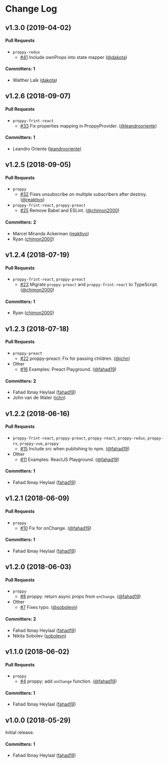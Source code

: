 # Change Log

## v1.3.0 (2019-04-02)

#### Pull Requests
* `proppy-redux`
  * [#41](https://github.com/fahad19/proppy/pull/41) Include ownProps into state mapper ([@dakota](https://github.com/dakota))

#### Committers: 1
- Walther Lalk ([dakota](https://github.com/dakota))

## v1.2.6 (2018-09-07)

#### Pull Requests
* `proppy-frint-react`
  * [#33](https://github.com/fahad19/proppy/pull/33) Fix properties mapping in ProppyProvider. ([@leandrooriente](https://github.com/leandrooriente))

#### Committers: 1
- Leandro Oriente ([leandrooriente](https://github.com/leandrooriente))

## v1.2.5 (2018-09-05)

#### Pull Requests
* `proppy`
  * [#32](https://github.com/fahad19/proppy/pull/32) Fixes unsubscribe on multiple subscribers after destroy. ([@reaktivo](https://github.com/reaktivo))
* `proppy-frint-react`, `proppy-preact`
  * [#25](https://github.com/fahad19/proppy/pull/25) Remove Babel and ESLint. ([@chimon2000](https://github.com/chimon2000))

#### Committers: 2
- Marcel Miranda Ackerman ([reaktivo](https://github.com/reaktivo))
- Ryan ([chimon2000](https://github.com/chimon2000))

## v1.2.4 (2018-07-19)

#### Pull Requests
* `proppy-frint-react`, `proppy-preact`
  * [#23](https://github.com/fahad19/proppy/pull/23) Migrate `proppy-preact` and `proppy-frint-react` to TypeScript. ([@chimon2000](https://github.com/chimon2000))

#### Committers: 1
- Ryan ([chimon2000](https://github.com/chimon2000))

## v1.2.3 (2018-07-18)

#### Pull Requests
* `proppy-preact`
  * [#22](https://github.com/fahad19/proppy/pull/22) proppy-preact: Fix for passing children. ([@jchn](https://github.com/jchn))
* Other
  * [#16](https://github.com/fahad19/proppy/pull/16) Examples: Preact Playground. ([@fahad19](https://github.com/fahad19))

#### Committers: 2
- Fahad Ibnay Heylaal ([fahad19](https://github.com/fahad19))
- John van de Water ([jchn](https://github.com/jchn))

## v1.2.2 (2018-06-16)

#### Pull Requests
* `proppy-frint-react`, `proppy-preact`, `proppy-react`, `proppy-redux`, `proppy-rx`, `proppy-vue`, `proppy`
  * [#15](https://github.com/fahad19/proppy/pull/15) Include src when publishing to npm. ([@fahad19](https://github.com/fahad19))
* Other
  * [#11](https://github.com/fahad19/proppy/pull/11) Examples: ReactJS Playground. ([@fahad19](https://github.com/fahad19))

#### Committers: 1
- Fahad Ibnay Heylaal ([fahad19](https://github.com/fahad19))

## v1.2.1 (2018-06-09)

#### Pull Requests
* `proppy`
  * [#10](https://github.com/fahad19/proppy/pull/10) Fix for onChange. ([@fahad19](https://github.com/fahad19))

#### Committers: 1
- Fahad Ibnay Heylaal ([fahad19](https://github.com/fahad19))

## v1.2.0 (2018-06-03)

#### Pull Requests
* `proppy`
  * [#8](https://github.com/fahad19/proppy/pull/8) proppy: return async props from `onChange`. ([@fahad19](https://github.com/fahad19))
* Other
  * [#7](https://github.com/fahad19/proppy/pull/7) Fixes typo. ([@sobolevn](https://github.com/sobolevn))

#### Committers: 2
- Fahad Ibnay Heylaal ([fahad19](https://github.com/fahad19))
- Nikita Sobolev ([sobolevn](https://github.com/sobolevn))

## v1.1.0 (2018-06-02)

#### Pull Requests
* `proppy`
  * [#4](https://github.com/fahad19/proppy/pull/4) proppy: add `onChange` function. ([@fahad19](https://github.com/fahad19))

#### Committers: 1
- Fahad Ibnay Heylaal ([fahad19](https://github.com/fahad19))

## v1.0.0 (2018-05-29)

Initial release.

#### Committers: 1

- Fahad Ibnay Heylaal ([fahad19](https://github.com/fahad19))
